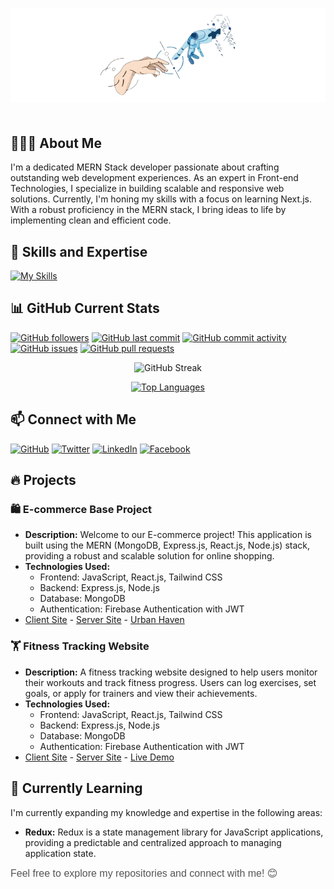 <p align="center">
  <img src="./assets/White_Minimalist_Profile_LinkedIn_Banner-removebg-preview.png" alt="Github Banner" style="max-width: 100%;">
</p>
<div  style="margin-top: 50px; margin-bottom: 50px;" ></div>

## 👨🏽‍💻 About Me

I'm a dedicated MERN Stack developer passionate about crafting outstanding web development experiences. As an expert in Front-end Technologies, I specialize in building scalable and responsive web solutions. Currently, I'm honing my skills with a focus on learning Next.js. With a robust proficiency in the MERN stack, I bring ideas to life by implementing clean and efficient code.

<!-- Technologies & Tools -->

## 🚀 Skills and Expertise

[![My Skills](https://skillicons.dev/icons?i=html,css,tailwindcss,bootstrap,javascript,git,github,react,nextjs,redux,nodejs,express,mongodb,figma,vscode,&theme=light)](https://skillicons.dev)

## 📊 GitHub Current Stats

[![GitHub followers](https://img.shields.io/github/followers/naymHdev?label=Follow&style=social)](https://github.com/naymHdev)
[![GitHub last commit](https://img.shields.io/github/last-commit/naymHdev/naymHdev?style=flat)](https://github.com/naymHdev/naymHdev)
[![GitHub commit activity](https://img.shields.io/github/commit-activity/m/naymHdev/naymHdev)](https://github.com/naymHdev/naymHdev)
[![GitHub issues](https://img.shields.io/github/issues/naymHdev/naymHdev)](https://github.com/naymHdev/naymHdev/issues)
[![GitHub pull requests](https://img.shields.io/github/issues-pr/naymHdev/naymHdev)](https://github.com/naymHdev/naymHdev/pulls)

<p align="center">
  <img src="https://github-readme-streak-stats.herokuapp.com/?user=naymHdev&theme=green_nur&ring=2DA44E&fire=2DA44E&sideNums=2DA44E&currStreakNum=FFFFFF&currStreakLabel=FFFFFF&dates=2DA44E&background=000000&stroke=2DA44E&border=none" alt="GitHub Streak">
</p>

<p align="center">
  <a href="https://github.com/naymHdev">
    <img src="https://github-readme-stats.vercel.app/api/top-langs/?username=naymHdev&layout=compact&theme=dark&title_color=2ED573&text_color=2ED573" alt="Top Languages">
  </a>
</p>

## 📫 Connect with Me

[![GitHub](https://img.shields.io/badge/GitHub-naymhossen1b-181717?logo=github&logoColor=white)](https://github.com/naymHdev)
[![Twitter](https://img.shields.io/badge/Twitter-naymhossen1b-1DA1F2?logo=twitter&logoColor=white)](https://twitter.com/naymhossen1b)
[![LinkedIn](https://img.shields.io/badge/LinkedIn-Naym%20Hossen-0077B5?logo=linkedin&logoColor=white)](https://www.linkedin.com/in/naymhdev)
[![Facebook](https://img.shields.io/badge/Facebook-Naym%20Hossen-1877F2?logo=facebook&logoColor=white)](https://www.facebook.com/naymHdev)

## 🔥 Projects

### 🛍️ E-commerce Base Project

- **Description:** Welcome to our E-commerce project! This application is built using the MERN (MongoDB, Express.js, React.js, Node.js) stack, providing a robust and scalable solution for online shopping.
- **Technologies Used:**
  - Frontend: JavaScript, React.js, Tailwind CSS
  - Backend: Express.js, Node.js
  - Database: MongoDB
  - Authentication: Firebase Authentication with JWT
- [Client Site](https://github.com/naymhossen1b/UrbanHaven-Client-Site) - [Server Site](https://github.com/naymhossen1b/UrbanHaven-Server-Site) - [Urban Haven](https://urben-haven.netlify.app)

### 🏋️ Fitness Tracking Website

- **Description:** A fitness tracking website designed to help users monitor their workouts and track fitness progress. Users can log exercises, set goals, or apply for trainers and view their achievements.
- **Technologies Used:**
  - Frontend: JavaScript, React.js, Tailwind CSS
  - Backend: Express.js, Node.js
  - Database: MongoDB
  - Authentication: Firebase Authentication with JWT
- [Client Site](https://github.com/naymhossen1b/Fintex-Fitness-Client-Code) - [Server Site](https://github.com/naymhossen1b/Fintex-Fitness-Server-Code-) - [Live Demo](https://fintex-fitness.netlify.app)

<!-- Currently Learning -->

## 🌱 Currently Learning

I'm currently expanding my knowledge and expertise in the following areas:

- **Redux:** Redux is a state management library for JavaScript applications, providing a predictable and centralized approach to managing application state.

<span style="color: #555; font-family: 'Helvetica', sans-serif; font-size: 16px;">Feel free to explore my repositories and connect with me! 😊</span>
